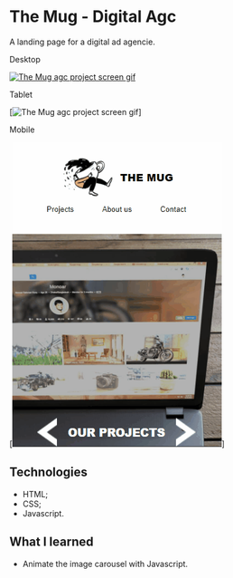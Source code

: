 # The Mug - Digital Agc

A landing page for a digital ad agencie. 

Desktop 

[<img src="./src/mug-desktop-screen.gif" alt="The Mug agc project screen gif">](https://bo83dev.github.io/digital-agc/)

Tablet

[<img src="./src/mug-tablet-screen.gif" alt="The Mug agc project screen gif">]

Mobile

[<img src="./src/mug-mobile-screen.gif" alt="The Mug agc project screen gif">]


## Technologies

- HTML;
- CSS;
- Javascript.

## What I learned

- Animate the image carousel with Javascript.

